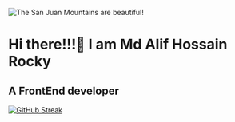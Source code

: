 ![The San Juan Mountains are beautiful!]("https://github.com/ROCKHOSSAIN/ROCKHOSSAIN/blob/main/banner.jpg")

<h1>Hi there!!!🥰 I am Md Alif Hossain Rocky</h1>
<h2>A FrontEnd developer</h2>

[![GitHub Streak](https://github-readme-streak-stats.herokuapp.com?user=ROCKHOSSAIN)](https://git.io/streak-stats)
